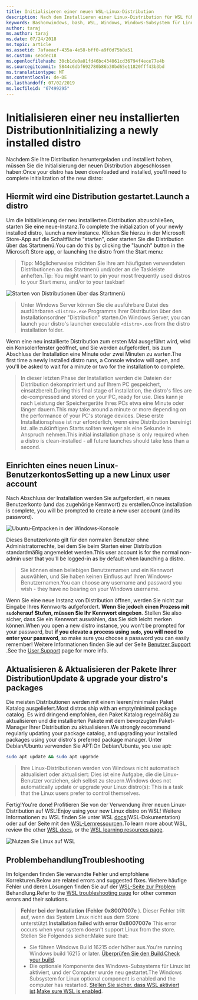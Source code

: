 ```yaml
---
title: Initialisieren einer neuen WSL-Linux-Distribution
description: Nach dem Installieren einer Linux-Distribution für WSL führen Sie die folgenden einfachen Schritte aus, um die Initialisierung abzuschließen.
keywords: Bashonwindows, bash, WSL, Windows, Windows-Subsystem für Linux, windowssubsystem, Ubuntu, Debian, SuSE, Windows 10
author: taraj
ms.author: taraj
ms.date: 07/24/2018
ms.topic: article
ms.assetid: 7afaeacf-435a-4e58-bff0-a9f0d75b8a51
ms.custom: seodec18
ms.openlocfilehash: 30cb1de0a01fd46bc434061cd36794f4ece77e4b
ms.sourcegitcommit: 5844c6dbf692780b86b30bd65e11820fff43b3bd
ms.translationtype: MT
ms.contentlocale: de-DE
ms.lasthandoff: 07/02/2019
ms.locfileid: "67499295"
---
```

# <a name="initializing-a-newly-installed-distro"></a><span data-ttu-id="043ab-104">Initialisieren einer neu installierten Distribution</span><span class="sxs-lookup"><span data-stu-id="043ab-104">Initializing a newly installed distro</span></span>
<span data-ttu-id="043ab-105">Nachdem Sie Ihre Distribution heruntergeladen und installiert haben, müssen Sie die Initialisierung der neuen Distribution abgeschlossen haben:</span><span class="sxs-lookup"><span data-stu-id="043ab-105">Once your distro has been downloaded and installed, you'll need to complete initialization of the new distro:</span></span>

## <a name="launch-a-distro"></a><span data-ttu-id="043ab-106">Hiermit wird eine Distribution gestartet.</span><span class="sxs-lookup"><span data-stu-id="043ab-106">Launch a distro</span></span>
<span data-ttu-id="043ab-107">Um die Initialisierung der neu installierten Distribution abzuschließen, starten Sie eine neue-Instanz.</span><span class="sxs-lookup"><span data-stu-id="043ab-107">To complete the initialization of your newly installed distro, launch a new instance.</span></span> <span data-ttu-id="043ab-108">Klicken Sie hierzu in der Microsoft Store-App auf die Schaltfläche "starten", oder starten Sie die Distribution über das Startmenü:</span><span class="sxs-lookup"><span data-stu-id="043ab-108">You can do this by clicking the "launch" button in the Microsoft Store app, or launching the distro from the Start menu:</span></span>

> <span data-ttu-id="043ab-109">Tipp: Möglicherweise möchten Sie Ihre am häufigsten verwendeten Distributionen an das Startmenü und/oder an die Taskleiste anheften.</span><span class="sxs-lookup"><span data-stu-id="043ab-109">Tip: You might want to pin your most frequently used distros to your Start menu, and/or to your taskbar!</span></span>

![Starten von Distributionen über das Startmenü](media/start-menu.png)

> <span data-ttu-id="043ab-111">Unter Windows Server können Sie die ausführbare Datei des ausführbaren `<distro>.exe` Programms Ihrer Distribution über den Installationsordner "Distribution" starten.</span><span class="sxs-lookup"><span data-stu-id="043ab-111">On Windows Server, you can launch your distro's launcher executable `<distro>.exe` from the distro installation folder.</span></span>

<span data-ttu-id="043ab-112">Wenn eine neu installierte Distribution zum ersten Mal ausgeführt wird, wird ein Konsolenfenster geöffnet, und Sie werden aufgefordert, bis zum Abschluss der Installation eine Minute oder zwei Minuten zu warten.</span><span class="sxs-lookup"><span data-stu-id="043ab-112">The first time a newly installed distro runs, a Console window will open, and you'll be asked to wait for a minute or two for the installation to complete.</span></span>

> <span data-ttu-id="043ab-113">In dieser letzten Phase der Installation werden die Dateien der Distribution dekomprimiert und auf Ihrem PC gespeichert, einsatzbereit.</span><span class="sxs-lookup"><span data-stu-id="043ab-113">During this final stage of installation, the distro's files are de-compressed and stored on your PC, ready for use.</span></span> <span data-ttu-id="043ab-114">Dies kann je nach Leistung der Speichergeräte Ihres PCs etwa eine Minute oder länger dauern.</span><span class="sxs-lookup"><span data-stu-id="043ab-114">This may take around a minute or more depending on the performance of your PC's storage devices.</span></span> <span data-ttu-id="043ab-115">Diese erste Installationsphase ist nur erforderlich, wenn eine Distribution bereinigt ist. alle zukünftigen Starts sollten weniger als eine Sekunde in Anspruch nehmen.</span><span class="sxs-lookup"><span data-stu-id="043ab-115">This initial installation phase is only required when a distro is clean-installed - all future launches should take less than a second.</span></span>

## <a name="setting-up-a-new-linux-user-account"></a><span data-ttu-id="043ab-116">Einrichten eines neuen Linux-Benutzerkontos</span><span class="sxs-lookup"><span data-stu-id="043ab-116">Setting up a new Linux user account</span></span>

<span data-ttu-id="043ab-117">Nach Abschluss der Installation werden Sie aufgefordert, ein neues Benutzerkonto (und das zugehörige Kennwort) zu erstellen.</span><span class="sxs-lookup"><span data-stu-id="043ab-117">Once installation is complete, you will be prompted to create a new user account (and its password).</span></span> 

![Ubuntu-Entpacken in der Windows-Konsole](media/UbuntuInstall.png)

<span data-ttu-id="043ab-119">Dieses Benutzerkonto gilt für den normalen Benutzer ohne Administratorrechte, bei dem Sie beim Starten einer Distribution standardmäßig angemeldet werden.</span><span class="sxs-lookup"><span data-stu-id="043ab-119">This user account is for the normal non-admin user that you'll be logged-in as by default when launching a distro.</span></span>

> <span data-ttu-id="043ab-120">Sie können einen beliebigen Benutzernamen und ein Kennwort auswählen, und Sie haben keinen Einfluss auf Ihren Windows-Benutzernamen.</span><span class="sxs-lookup"><span data-stu-id="043ab-120">You can choose any username and password you wish - they have no bearing on your Windows username.</span></span> 

<span data-ttu-id="043ab-121">Wenn Sie eine neue Instanz von Distribution öffnen, werden Sie nicht zur Eingabe Ihres Kennworts aufgefordert. **Wenn Sie jedoch einen Prozess mit `sudo`herauf Stufen, müssen Sie Ihr Kennwort eingeben**. Stellen Sie also sicher, dass Sie ein Kennwort auswählen, das Sie sich leicht merken können.</span><span class="sxs-lookup"><span data-stu-id="043ab-121">When you open a new distro instance, you won't be prompted for your password, but **if you elevate a process using `sudo`, you will need to enter your password**, so make sure you choose a password you can easily remember!</span></span> <span data-ttu-id="043ab-122">Weitere Informationen finden Sie auf der Seite [Benutzer Support](user-support.md) .</span><span class="sxs-lookup"><span data-stu-id="043ab-122">See the [User Support](user-support.md) page for more info.</span></span>

## <a name="update--upgrade-your-distros-packages"></a><span data-ttu-id="043ab-123">Aktualisieren & Aktualisieren der Pakete Ihrer Distribution</span><span class="sxs-lookup"><span data-stu-id="043ab-123">Update & upgrade your distro's packages</span></span>

<span data-ttu-id="043ab-124">Die meisten Distributionen werden mit einem leeren/minimalen Paket Katalog ausgeliefert.</span><span class="sxs-lookup"><span data-stu-id="043ab-124">Most distros ship with an empty/minimal package catalog.</span></span> <span data-ttu-id="043ab-125">Es wird dringend empfohlen, den Paket Katalog regelmäßig zu aktualisieren und die installierten Pakete mit dem bevorzugten Paket-Manager Ihrer Distribution zu aktualisieren.</span><span class="sxs-lookup"><span data-stu-id="043ab-125">We strongly recommend regularly updating your package catalog, and upgrading your installed packages using your distro's preferred package manager.</span></span> <span data-ttu-id="043ab-126">Unter Debian/Ubuntu verwenden Sie APT:</span><span class="sxs-lookup"><span data-stu-id="043ab-126">On Debian/Ubuntu, you use apt:</span></span>

```bash
sudo apt update && sudo apt upgrade
```

> <span data-ttu-id="043ab-127">Ihre Linux-Distributionen werden von Windows nicht automatisch aktualisiert oder aktualisiert: Dies ist eine Aufgabe, die die Linux-Benutzer vorziehen, sich selbst zu steuern.</span><span class="sxs-lookup"><span data-stu-id="043ab-127">Windows does not automatically update or upgrade your Linux distro(s): This is a task that the Linux users prefer to control themselves.</span></span>

<span data-ttu-id="043ab-128">Fertig!</span><span class="sxs-lookup"><span data-stu-id="043ab-128">You're done!</span></span> <span data-ttu-id="043ab-129">Profitieren Sie von der Verwendung ihrer neuen Linux-Distribution auf WSL!</span><span class="sxs-lookup"><span data-stu-id="043ab-129">Enjoy using your new Linux distro on WSL!</span></span> <span data-ttu-id="043ab-130">Weitere Informationen zu WSL finden Sie unter WSL [docs](https://aka.ms/wsldocs)(WSL-Dokumentation) oder auf der Seite mit den [WSL-Lernressourcen](https://aka.ms/learnwsl).</span><span class="sxs-lookup"><span data-stu-id="043ab-130">To learn more about WSL, review the other [WSL docs](https://aka.ms/wsldocs), or the [WSL learning resources page](https://aka.ms/learnwsl).</span></span>

![Nutzen Sie Linux auf WSL](media/linux-on-wsl.png)

## <a name="troubleshooting"></a><span data-ttu-id="043ab-132">Problembehandlung</span><span class="sxs-lookup"><span data-stu-id="043ab-132">Troubleshooting</span></span>

<span data-ttu-id="043ab-133">Im folgenden finden Sie verwandte Fehler und empfohlene Korrekturen.</span><span class="sxs-lookup"><span data-stu-id="043ab-133">Below are related errors and suggested fixes.</span></span> <span data-ttu-id="043ab-134">Weitere häufige Fehler und deren Lösungen finden Sie auf der [WSL-Seite zur Problem](troubleshooting.md) Behandlung.</span><span class="sxs-lookup"><span data-stu-id="043ab-134">Refer to the [WSL troubleshooting page](troubleshooting.md) for other common errors and their solutions.</span></span>

> <span data-ttu-id="043ab-135">**Fehler bei der Installation (Fehler 0x8007007e** ). Dieser Fehler tritt auf, wenn das System Linux nicht aus dem Store unterstützt.</span><span class="sxs-lookup"><span data-stu-id="043ab-135">**Installation failed with error 0x8007007e** This error occurs when your system doesn't support Linux from the store.</span></span>  <span data-ttu-id="043ab-136">Stellen Sie Folgendes sicher:</span><span class="sxs-lookup"><span data-stu-id="043ab-136">Make sure that:</span></span>
> * <span data-ttu-id="043ab-137">Sie führen Windows Build 16215 oder höher aus.</span><span class="sxs-lookup"><span data-stu-id="043ab-137">You're running Windows build 16215 or later.</span></span> <span data-ttu-id="043ab-138">[Überprüfen Sie den Build](troubleshooting.md#check-your-build-number).</span><span class="sxs-lookup"><span data-stu-id="043ab-138">[Check your build](troubleshooting.md#check-your-build-number).</span></span>
> * <span data-ttu-id="043ab-139">Die optionale Komponente des Windows-Subsystems für Linux ist aktiviert, und der Computer wurde neu gestartet.</span><span class="sxs-lookup"><span data-stu-id="043ab-139">The Windows Subsystem for Linux optional component is enabled and the computer has restarted.</span></span>  <span data-ttu-id="043ab-140">[Stellen Sie sicher, dass WSL aktiviert ist](troubleshooting.md#confirm-wsl-is-enabled).</span><span class="sxs-lookup"><span data-stu-id="043ab-140">[Make sure WSL is enabled](troubleshooting.md#confirm-wsl-is-enabled).</span></span>
